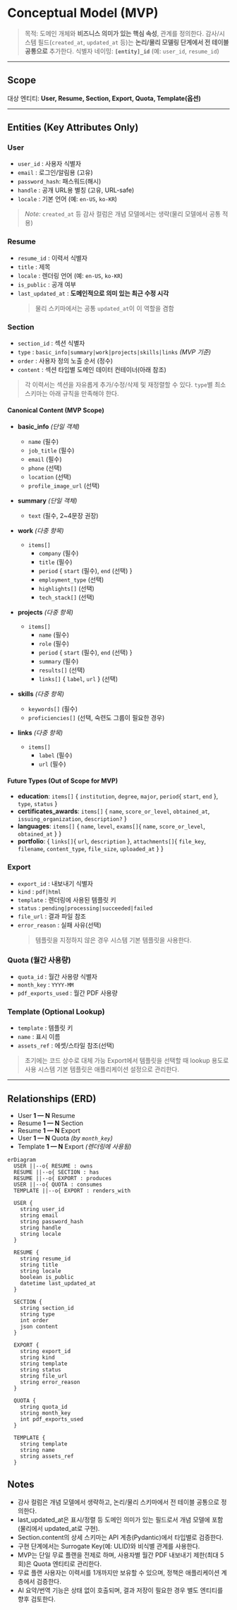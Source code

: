 # Conceptual Model (MVP)

> 목적: 도메인 개체와 **비즈니스 의미가 있는 핵심 속성**, 관계를 정의한다.
> 감사/시스템 필드(`created_at`, `updated_at` 등)는 **논리/물리 모델링 단계에서 전 테이블 공통으로** 추가한다.
> 식별자 네이밍: **`[entity]_id`** (예: `user_id`, `resume_id`)

---

## Scope

대상 엔티티: **User, Resume, Section, Export, Quota, Template(옵션)**

---

## Entities (Key Attributes Only)

### User

- `user_id` : 사용자 식별자
- `email` : 로그인/알림용 (고유)
- `password_hash`: 패스워드(해시)
- `handle` : 공개 URL용 별칭 (고유, URL-safe)
- `locale` : 기본 언어 (예: `en-US`, `ko-KR`)

> *Note:* `created_at` 등 감사 컬럼은 개념 모델에서는 생략(물리 모델에서 공통 적용)

### Resume

- `resume_id` : 이력서 식별자
- `title` : 제목
- `locale` : 렌더링 언어 (예: `en-US`, `ko-KR`)
- `is_public` : 공개 여부
- `last_updated_at` : **도메인적으로 의미 있는 최근 수정 시각**
  > 물리 스키마에서는 공통 `updated_at`이 이 역할을 겸함

### Section

- `section_id` : 섹션 식별자
- `type` : `basic_info|summary|work|projects|skills|links` *(MVP 기준)*
- `order` : 사용자 정의 노출 순서 (정수)
- `content` : 섹션 타입별 도메인 데이터 컨테이너(아래 참조)

> 각 이력서는 섹션을 자유롭게 추가/수정/삭제 및 재정렬할 수 있다. `type`별 최소 스키마는 아래 규칙을 만족해야 한다.

#### Canonical Content (MVP Scope)

- **basic_info** *(단일 객체)*
  - `name` (필수)
  - `job_title` (필수)
  - `email` (필수)
  - `phone` (선택)
  - `location` (선택)
  - `profile_image_url` (선택)

- **summary** *(단일 객체)*
  - `text` (필수, 2~4문장 권장)

- **work** *(다중 항목)*
  - `items[]`
    - `company` (필수)
    - `title` (필수)
    - `period` { `start` (필수), `end` (선택) }
    - `employment_type` (선택)
    - `highlights[]` (선택)
    - `tech_stack[]` (선택)

- **projects** *(다중 항목)*
  - `items[]`
    - `name` (필수)
    - `role` (필수)
    - `period` { `start` (필수), `end` (선택) }
    - `summary` (필수)
    - `results[]` (선택)
    - `links[]` { `label`, `url` } (선택)

- **skills** *(다중 항목)*
  - `keywords[]` (필수)
  - `proficiencies[]` (선택, 숙련도 그룹이 필요한 경우)

- **links** *(다중 항목)*
  - `items[]`
    - `label` (필수)
    - `url` (필수)

#### Future Types (Out of Scope for MVP)

- **education**: `items[]` { `institution`, `degree`, `major`, `period`{ `start`, `end` }, `type`, `status` }
- **certificates_awards**: `items[]` { `name`, `score_or_level`, `obtained_at`, `issuing_organization`, `description?` }
- **languages**: `items[]` { `name`, `level`, `exams[]`{ `name`, `score_or_level`, `obtained_at` } }
- **portfolio**: { `links[]`{ `url`, `description` }, `attachments[]`{ `file_key`, `filename`, `content_type`, `file_size`, `uploaded_at` } }

### Export

- `export_id` : 내보내기 식별자
- `kind` : `pdf|html`
- `template` : 렌더링에 사용된 템플릿 키
- `status` : `pending|processing|succeeded|failed`
- `file_url` : 결과 파일 참조
- `error_reason` : 실패 사유(선택)
  > 템플릿을 지정하지 않은 경우 시스템 기본 템플릿을 사용한다.

### Quota (월간 사용량)

- `quota_id` : 월간 사용량 식별자
- `month_key` : `YYYY-MM`
- `pdf_exports_used` : 월간 PDF 사용량

### Template (Optional Lookup)

- `template` : 템플릿 키
- `name` : 표시 이름
- `assets_ref` : 에셋/스타일 참조(선택)

> 초기에는 코드 상수로 대체 가능
> Export에서 템플릿을 선택할 때 lookup 용도로 사용
> 시스템 기본 템플릿은 애플리케이션 설정으로 관리한다.

---

## Relationships (ERD)

- User **1 — N** Resume
- Resume **1 — N** Section
- Resume **1 — N** Export
- User **1 — N** Quota *(by `month_key`)*
- Template **1 — N** Export *(렌더링에 사용됨)*

```mermaid
erDiagram
  USER ||--o{ RESUME : owns
  RESUME ||--o{ SECTION : has
  RESUME ||--o{ EXPORT : produces
  USER ||--o{ QUOTA : consumes
  TEMPLATE ||--o{ EXPORT : renders_with

  USER {
    string user_id
    string email
    string password_hash
    string handle
    string locale
  }

  RESUME {
    string resume_id
    string title
    string locale
    boolean is_public
    datetime last_updated_at
  }

  SECTION {
    string section_id
    string type
    int order
    json content
  }

  EXPORT {
    string export_id
    string kind
    string template
    string status
    string file_url
    string error_reason
  }

  QUOTA {
    string quota_id
    string month_key
    int pdf_exports_used
  }

  TEMPLATE {
    string template
    string name
    string assets_ref
  }
```

## Notes

- 감사 컬럼은 개념 모델에서 생략하고, 논리/물리 스키마에서 전 테이블 공통으로 정의한다.
- last_updated_at은 표시/정렬 등 도메인 의미가 있는 필드로서 개념 모델에 포함(물리에서 updated_at로 구현).
- Section.content의 상세 스키마는 API 계층(Pydantic)에서 타입별로 검증한다.
- 구현 단계에서는 Surrogate Key(예: ULID)와 비식별 관계를 사용한다.
- MVP는 단일 무료 플랜을 전제로 하며, 사용자별 월간 PDF 내보내기 제한(최대 5회)은 Quota 엔티티로 관리한다.
- 무료 플랜 사용자는 이력서를 1개까지만 보유할 수 있으며, 정책은 애플리케이션 계층에서 검증한다.
- AI 요약/번역 기능은 상태 없이 호출되며, 결과 저장이 필요한 경우 별도 엔티티를 향후 검토한다.
